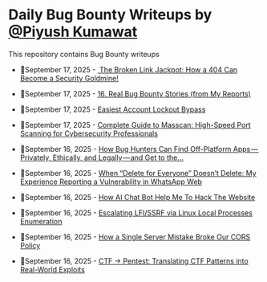 # Daily Bug Bounty Writeups by [@Piyush Kumawat](https://twitter.com/piyush_supiy) 
This repository contains Bug Bounty writeups

<!-- BLOG-POST-LIST:START -->
 - 💯September 17, 2025 - [️ The Broken Link Jackpot: How a 404 Can Become a Security Goldmine!](https://medium.com/@somnadh0000/%EF%B8%8F-the-broken-link-jackpot-how-a-404-can-become-a-security-goldmine-16ac517fccda?source=rss------bug_bounty-5) 

 - 💯September 17, 2025 - [16. Real Bug Bounty Stories &lpar;from My Reports&rpar;](https://infosecwriteups.com/16-real-bug-bounty-stories-from-my-reports-52e1f7535ef7?source=rss------bug_bounty-5) 

 - 💯September 17, 2025 - [Easiest Account Lockout Bypass](https://medium.com/@manav_24/easiest-account-lockout-bypass-ea2c82fb66c6?source=rss------bug_bounty-5) 

 - 💯September 17, 2025 - [Complete Guide to Masscan: High-Speed Port Scanning for Cybersecurity Professionals](https://medium.com/meetcyber/complete-guide-to-masscan-high-speed-port-scanning-for-cybersecurity-professionals-9bb4f61c6173?source=rss------bug_bounty-5) 

 - 💯September 16, 2025 - [How Bug Hunters Can Find Off-Platform Apps — Privately, Ethically, and Legally — and Get to the…](https://medium.com/@dexblood.reza/how-bug-hunters-can-find-off-platform-apps-privately-ethically-and-legally-and-get-to-the-6e0feabf25e9?source=rss------bug_bounty-5) 

 - 💯September 16, 2025 - [When “Delete for Everyone” Doesn’t Delete: My Experience Reporting a Vulnerability in WhatsApp Web](https://medium.com/@bruzistico_/when-delete-for-everyone-doesnt-delete-my-experience-reporting-a-vulnerability-in-whatsapp-web-7e9d86e74134?source=rss------bug_bounty-5) 

 - 💯September 16, 2025 - [How AI Chat Bot Help Me To Hack The Website](https://medium.com/@yr9364536/how-ai-chat-bot-help-me-to-hack-the-website-632e6afd1b35?source=rss------bug_bounty-5) 

 - 💯September 16, 2025 - [Escalating LFI/SSRF via Linux Local Processes Enumeration](https://medium.com/@RandomFlawsFinder/escalating-lfi-ssrf-via-linux-local-processes-enumeration-e522d0ffd6df?source=rss------bug_bounty-5) 

 - 💯September 16, 2025 - [How a Single Server Mistake Broke Our CORS Policy](https://medium.com/@yr9364536/how-a-single-server-mistake-broke-our-cors-policy-27e24b7c4eb7?source=rss------bug_bounty-5) 

 - 💯September 16, 2025 - [CTF → Pentest: Translating CTF Patterns into Real-World Exploits](https://infosecwriteups.com/ctf-pentest-translating-ctf-patterns-into-real-world-exploits-c74ba79dcf4e?source=rss------bug_bounty-5) 
<!-- BLOG-POST-LIST:END -->
